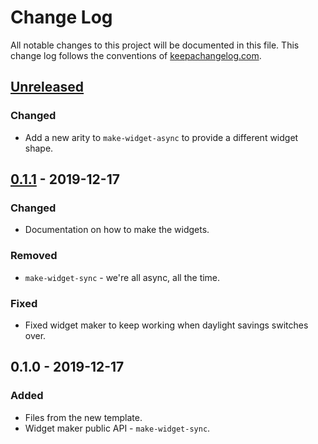 # Change Log
All notable changes to this project will be documented in this file. This change log follows the conventions of [keepachangelog.com](http://keepachangelog.com/).

## [Unreleased]
### Changed
- Add a new arity to `make-widget-async` to provide a different widget shape.

## [0.1.1] - 2019-12-17
### Changed
- Documentation on how to make the widgets.

### Removed
- `make-widget-sync` - we're all async, all the time.

### Fixed
- Fixed widget maker to keep working when daylight savings switches over.

## 0.1.0 - 2019-12-17
### Added
- Files from the new template.
- Widget maker public API - `make-widget-sync`.

[Unreleased]: https://github.com/your-name/wanderung/compare/0.1.1...HEAD
[0.1.1]: https://github.com/your-name/wanderung/compare/0.1.0...0.1.1
